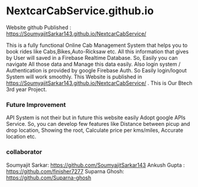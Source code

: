 # NextcarCabService.github.io

Website github Published : https://SoumyajitSarkar143.github.io/NextcarCabService/ 

This is a fully functional Online Cab Management System that helps you to book rides like Cabs,Bikes,Auto-Ricksaw etc. All this information that gives by User will saved in a Firebase Realtime Database. So, Easily you can navigate All those data and Manage this data easily. Also login system / Authentication is provided by google Firebase Auth. So Easily login/logout System will work smoothly. This Website is published in https://SoumyajitSarkar143.github.io/NextcarCabService/  . This is Our Btech 3rd year Project. 

### Future Improvement
API System is not their but in future this website easily Adopt google APIs Service.
So, you can develop few features like Distance between picup and drop location,
Showing the root,
Calculate price per kms/miles,
Accurate location etc.


### collaborator

Soumyajit Sarkar: https://github.com/SoumyajitSarkar143
Ankush Gupta : https://github.com/finisher7277
Suparna Ghosh: https://github.com/Suparna-ghosh
